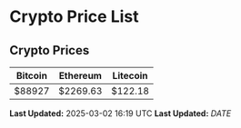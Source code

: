 # Crypto Price List

## Crypto Prices
| Bitcoin | Ethereum | Litecoin |
| ------- | -------- | -------- |
| $88927 | $2269.63 | $122.18 |
**Last Updated:** 2025-03-02 16:19 UTC
**Last Updated:** $DATE$
